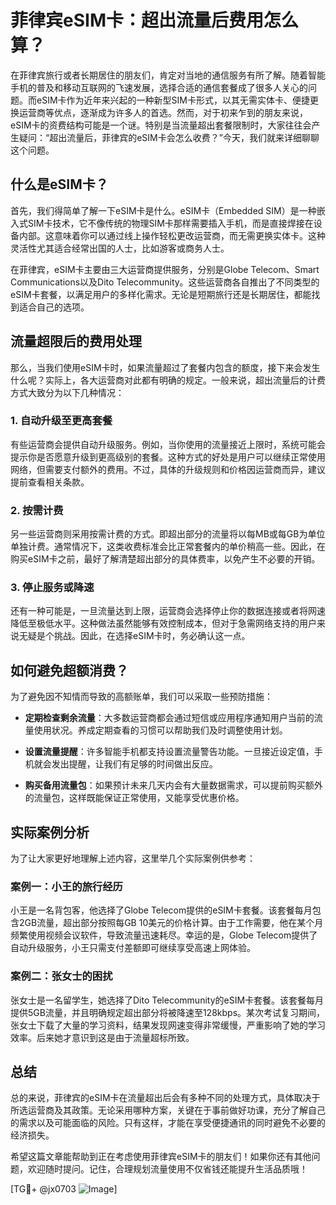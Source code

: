 # 菲律宾eSIM卡：超出流量后费用怎么算？

在菲律宾旅行或者长期居住的朋友们，肯定对当地的通信服务有所了解。随着智能手机的普及和移动互联网的飞速发展，选择合适的通信套餐成了很多人关心的问题。而eSIM卡作为近年来兴起的一种新型SIM卡形式，以其无需实体卡、便捷更换运营商等优点，逐渐成为许多人的首选。然而，对于初来乍到的朋友来说，eSIM卡的资费结构可能是一个谜。特别是当流量超出套餐限制时，大家往往会产生疑问：“超出流量后，菲律宾的eSIM卡会怎么收费？”今天，我们就来详细聊聊这个问题。

## 什么是eSIM卡？

首先，我们得简单了解一下eSIM卡是什么。eSIM卡（Embedded SIM）是一种嵌入式SIM卡技术，它不像传统的物理SIM卡那样需要插入手机，而是直接焊接在设备内部。这意味着你可以通过线上操作轻松更改运营商，而无需更换实体卡。这种灵活性尤其适合经常出国的人士，比如游客或商务人士。

在菲律宾，eSIM卡主要由三大运营商提供服务，分别是Globe Telecom、Smart Communications以及Dito Telecommunity。这些运营商各自推出了不同类型的eSIM卡套餐，以满足用户的多样化需求。无论是短期旅行还是长期居住，都能找到适合自己的选项。

## 流量超限后的费用处理

那么，当我们使用eSIM卡时，如果流量超过了套餐内包含的额度，接下来会发生什么呢？实际上，各大运营商对此都有明确的规定。一般来说，超出流量后的计费方式大致分为以下几种情况：

### 1. 自动升级至更高套餐
有些运营商会提供自动升级服务。例如，当你使用的流量接近上限时，系统可能会提示你是否愿意升级到更高级别的套餐。这种方式的好处是用户可以继续正常使用网络，但需要支付额外的费用。不过，具体的升级规则和价格因运营商而异，建议提前查看相关条款。

### 2. 按需计费
另一些运营商则采用按需计费的方式。即超出部分的流量将以每MB或每GB为单位单独计费。通常情况下，这类收费标准会比正常套餐内的单价稍高一些。因此，在购买eSIM卡之前，最好了解清楚超出部分的具体费率，以免产生不必要的开销。

### 3. 停止服务或降速
还有一种可能是，一旦流量达到上限，运营商会选择停止你的数据连接或者将网速降低至极低水平。这种做法虽然能够有效控制成本，但对于急需网络支持的用户来说无疑是个挑战。因此，在选择eSIM卡时，务必确认这一点。

## 如何避免超额消费？

为了避免因不知情而导致的高额账单，我们可以采取一些预防措施：

- **定期检查剩余流量**：大多数运营商都会通过短信或应用程序通知用户当前的流量使用状况。养成定期查看的习惯可以帮助我们及时调整使用计划。
  
- **设置流量提醒**：许多智能手机都支持设置流量警告功能。一旦接近设定值，手机就会发出提醒，让我们有足够的时间做出反应。

- **购买备用流量包**：如果预计未来几天内会有大量数据需求，可以提前购买额外的流量包，这样既能保证正常使用，又能享受优惠价格。

## 实际案例分析

为了让大家更好地理解上述内容，这里举几个实际案例供参考：

### 案例一：小王的旅行经历
小王是一名背包客，他选择了Globe Telecom提供的eSIM卡套餐。该套餐每月包含2GB流量，超出部分按照每GB 10美元的价格计算。由于工作需要，他在某个月频繁使用视频会议软件，导致流量迅速耗尽。幸运的是，Globe Telecom提供了自动升级服务，小王只需支付差额即可继续享受高速上网体验。

### 案例二：张女士的困扰
张女士是一名留学生，她选择了Dito Telecommunity的eSIM卡套餐。该套餐每月提供5GB流量，并且明确规定超出部分将被降速至128kbps。某次考试复习期间，张女士下载了大量的学习资料，结果发现网速变得非常缓慢，严重影响了她的学习效率。后来她才意识到这是由于流量超标所致。

## 总结

总的来说，菲律宾的eSIM卡在流量超出后会有多种不同的处理方式，具体取决于所选运营商及其政策。无论采用哪种方案，关键在于事前做好功课，充分了解自己的需求以及可能面临的风险。只有这样，才能在享受便捷通讯的同时避免不必要的经济损失。

希望这篇文章能帮助到正在考虑使用菲律宾eSIM卡的朋友们！如果你还有其他问题，欢迎随时提问。记住，合理规划流量使用不仅省钱还能提升生活品质哦！

[TG💪+ @jx0703 ![Image](https://github.com/user-attachments/assets/dbca1d08-cadb-493c-b0ec-ad6f7a83f270)]